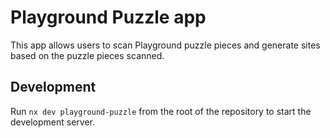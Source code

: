 # Playground Puzzle app

This app allows users to scan Playground puzzle pieces and generate sites based on the puzzle pieces scanned.

## Development

Run `nx dev playground-puzzle` from the root of the repository to start the development server.
